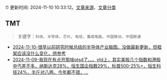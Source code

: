 :alarm_clock: 更新时间: 2024-11-10 10:33:12。[文章来源](/README.md)、[文章分类](/TAGS.md)

## TMT


> 关键字：`科技`、`半导体`、`芯片`、`电信`、`集成电路`、`中国移动`、`中国联通`



- [2024-11-10-很早以前研究时候总结的半导体产业脑图。没做最新更新，但框架应该没什么变化，供参考](https://xueqiu.com/5235921801/312010293) 
- [2024-11-09-我现在有点开那啥ptsd了。。。ytd上，其实美股几个指数和港股中丐差不多，纳斯达克28%，恒生国企指数29%，标普500-25%+，恒生科技24%，半斤对八两，今年都不错，...](https://xueqiu.com/7286388299/311933545) 
